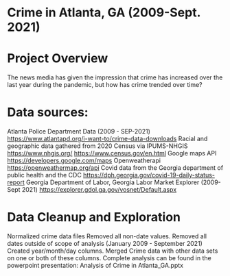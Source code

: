 # Crime in Atlanta, GA (2009-Sept. 2021)

# Project Overview
The news media has given the impression that crime has increased over the last year during the pandemic, but how has crime trended over time?

# Data sources:
Atlanta Police Department Data (2009 - SEP-2021) https://www.atlantapd.org/i-want-to/crime-data-downloads
Racial and geographic data gathered from 2020 Census via IPUMS-NHGIS https://www.nhgis.org/ https://www.census.gov/en.html
Google maps API https://developers.google.com/maps
Openweatherapi https://openweathermap.org/api
Covid data from the Georgia department of public health and the CDC https://dph.georgia.gov/covid-19-daily-status-report
Georgia Department of Labor, Georgia Labor Market Explorer (2009-Sept 2021) https://explorer.gdol.ga.gov/vosnet/Default.aspx

# Data Cleanup and Exploration
Normalized crime data files
Removed all non-date values.
Removed all dates outside of scope of analysis (January 2009 - September 2021)
Created year/month/day columns.
Merged Crime data with other data sets on one or both of these columns.
Complete analysis can be found in the powerpoint presentation: Analysis of Crime in Atlanta_GA.pptx
